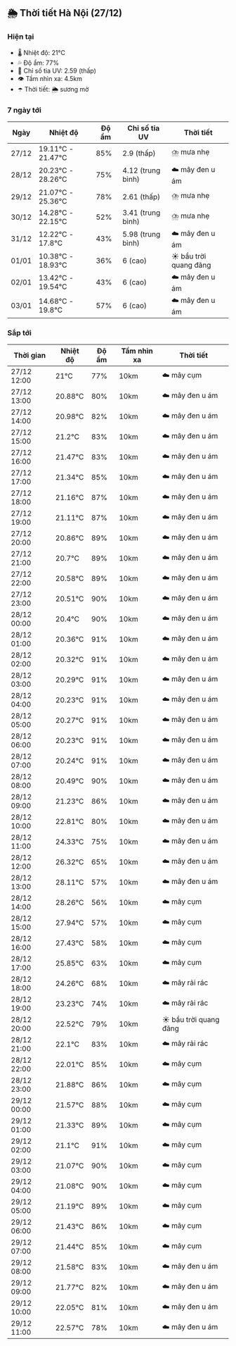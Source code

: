 ## 🌦️ Thời tiết Hà Nội (27/12)

### Hiện tại

- 🌡️ Nhiệt độ: 21℃
- 💦 Độ ẩm: 77%
- 🌟 Chỉ số tia UV: 2.59 (thấp)
- 👁️ Tầm nhìn xa: 4.5km
- ☂️ Thời tiết: 🌦️ sương mờ

### 7 ngày tới

| Ngày | Nhiệt độ | Độ ẩm | Chỉ số tia UV | Thời tiết |
| --- | --- | --- | --- | --- |
| 27/12 | 19.11℃ - 21.47℃ | 85% | 2.9 (thấp) | ⛈️ mưa nhẹ |
| 28/12 | 20.23℃ - 28.26℃ | 75% | 4.12 (trung bình) | ☁️ mây đen u ám |
| 29/12 | 21.07℃ - 25.36℃ | 78% | 2.61 (thấp) | ⛈️ mưa nhẹ |
| 30/12 | 14.28℃ - 22.15℃ | 52% | 3.41 (trung bình) | ⛈️ mưa nhẹ |
| 31/12 | 12.22℃ - 17.8℃ | 43% | 5.98 (trung bình) | ☁️ mây đen u ám |
| 01/01 | 10.38℃ - 18.93℃ | 36% | 6 (cao) | ☀️ bầu trời quang đãng |
| 02/01 | 13.42℃ - 19.54℃ | 43% | 6 (cao) | ☁️ mây đen u ám |
| 03/01 | 14.68℃ - 19.8℃ | 57% | 6 (cao) | ☁️ mây đen u ám |

### Sắp tới

| Thời gian | Nhiệt độ | Độ ẩm | Tầm nhìn xa | Thời tiết |
| --- | --- | --- | --- | --- |
| 27/12 12:00 | 21℃ | 77% | 10km | ☁️ mây cụm |
| 27/12 13:00 | 20.88℃ | 80% | 10km | ☁️ mây đen u ám |
| 27/12 14:00 | 20.98℃ | 82% | 10km | ☁️ mây đen u ám |
| 27/12 15:00 | 21.2℃ | 83% | 10km | ☁️ mây đen u ám |
| 27/12 16:00 | 21.47℃ | 83% | 10km | ☁️ mây đen u ám |
| 27/12 17:00 | 21.34℃ | 85% | 10km | ☁️ mây đen u ám |
| 27/12 18:00 | 21.16℃ | 87% | 10km | ☁️ mây đen u ám |
| 27/12 19:00 | 21.11℃ | 87% | 10km | ☁️ mây đen u ám |
| 27/12 20:00 | 20.86℃ | 89% | 10km | ☁️ mây đen u ám |
| 27/12 21:00 | 20.7℃ | 89% | 10km | ☁️ mây đen u ám |
| 27/12 22:00 | 20.58℃ | 89% | 10km | ☁️ mây đen u ám |
| 27/12 23:00 | 20.51℃ | 90% | 10km | ☁️ mây đen u ám |
| 28/12 00:00 | 20.4℃ | 90% | 10km | ☁️ mây đen u ám |
| 28/12 01:00 | 20.36℃ | 91% | 10km | ☁️ mây đen u ám |
| 28/12 02:00 | 20.32℃ | 91% | 10km | ☁️ mây đen u ám |
| 28/12 03:00 | 20.29℃ | 91% | 10km | ☁️ mây đen u ám |
| 28/12 04:00 | 20.23℃ | 91% | 10km | ☁️ mây đen u ám |
| 28/12 05:00 | 20.27℃ | 91% | 10km | ☁️ mây đen u ám |
| 28/12 06:00 | 20.23℃ | 91% | 10km | ☁️ mây đen u ám |
| 28/12 07:00 | 20.24℃ | 91% | 10km | ☁️ mây đen u ám |
| 28/12 08:00 | 20.49℃ | 90% | 10km | ☁️ mây đen u ám |
| 28/12 09:00 | 21.23℃ | 86% | 10km | ☁️ mây đen u ám |
| 28/12 10:00 | 22.81℃ | 80% | 10km | ☁️ mây đen u ám |
| 28/12 11:00 | 24.33℃ | 75% | 10km | ☁️ mây đen u ám |
| 28/12 12:00 | 26.32℃ | 65% | 10km | ☁️ mây đen u ám |
| 28/12 13:00 | 28.11℃ | 57% | 10km | ☁️ mây đen u ám |
| 28/12 14:00 | 28.26℃ | 56% | 10km | ☁️ mây cụm |
| 28/12 15:00 | 27.94℃ | 57% | 10km | ☁️ mây cụm |
| 28/12 16:00 | 27.43℃ | 58% | 10km | ☁️ mây cụm |
| 28/12 17:00 | 25.85℃ | 63% | 10km | ☁️ mây cụm |
| 28/12 18:00 | 24.26℃ | 68% | 10km | ☁️ mây rải rác |
| 28/12 19:00 | 23.23℃ | 74% | 10km | ☁️ mây rải rác |
| 28/12 20:00 | 22.52℃ | 79% | 10km | ☀️ bầu trời quang đãng |
| 28/12 21:00 | 22.1℃ | 83% | 10km | ☁️ mây rải rác |
| 28/12 22:00 | 22.01℃ | 85% | 10km | ☁️ mây cụm |
| 28/12 23:00 | 21.88℃ | 86% | 10km | ☁️ mây cụm |
| 29/12 00:00 | 21.57℃ | 88% | 10km | ☁️ mây cụm |
| 29/12 01:00 | 21.33℃ | 89% | 10km | ☁️ mây cụm |
| 29/12 02:00 | 21.1℃ | 91% | 10km | ☁️ mây cụm |
| 29/12 03:00 | 21.07℃ | 90% | 10km | ☁️ mây cụm |
| 29/12 04:00 | 21.08℃ | 90% | 10km | ☁️ mây cụm |
| 29/12 05:00 | 21.19℃ | 89% | 10km | ☁️ mây cụm |
| 29/12 06:00 | 21.43℃ | 86% | 10km | ☁️ mây cụm |
| 29/12 07:00 | 21.44℃ | 85% | 10km | ☁️ mây cụm |
| 29/12 08:00 | 21.58℃ | 83% | 10km | ☁️ mây đen u ám |
| 29/12 09:00 | 21.77℃ | 82% | 10km | ☁️ mây đen u ám |
| 29/12 10:00 | 22.05℃ | 81% | 10km | ☁️ mây đen u ám |
| 29/12 11:00 | 22.57℃ | 78% | 10km | ☁️ mây đen u ám |
